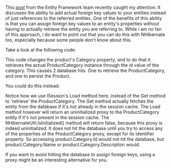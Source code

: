 This <a href="http://blogs.msdn.com/efdesign/archive/2009/03/16/foreign-keys-in-the-entity-framework.aspx">post</a> from the Entity Framework team recently caught my attention.  It discusses the ability to add actual foreign key values to your entities instead of just references to the referred entities.  One of the benefits of this ability is that you can assign foreign key values to an entity's properties without having to actually retrieve the entity you are referring to.  While i am no fan of this approach, i do want to point out that you can do this with NHibernate too, especially because some people don't know about this.

Take a look at the following code:

<script src="https://gist.github.com/3684452.js?file=s1.cs"></script>

This code changes the product's Category property, and to do that it retrieves the actual ProductCategory instance through the id value of the category.  This causes 2 database hits.  One to retrieve the ProductCategory, and one to persist the Product.

You could do this instead:

<script src="https://gist.github.com/3684452.js?file=s2.cs"></script>

Notice how we use ISession's Load method here, instead of the Get method to 'retrieve' the ProductCategory.  The Get method actually fetches the entity from the database if it's not already in the session cache.  The Load method however will return an uninitialized proxy to the ProductCategory entity if it's not present in the session cache.  The NHibernateUtil.IsInitialized() method will return false, because this proxy is indeed uninitialized.  It does not hit the database until you try to access any of the properties of the ProductCategory proxy, except for its identifier property.  So accessing product.Category.Id would not hit the database, but product.Category.Name or product.Category.Description would.  

If you want to avoid hitting the database to assign foreign keys, using a proxy might be an interesting alternative for you. 